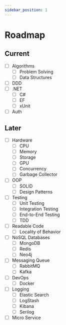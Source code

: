 ```yaml
---
sidebar_position: 1
---
```


# Roadmap

## Current

- [ ] Algorithms
  - [ ] Problem Solving
  - [ ] Data Structures
- [ ] DDD
- [ ] .NET
  - [ ] C#
  - [ ] EF
  - [ ] xUnit
- [ ] Auth

## Later

- [ ] Hardware
  - [ ] CPU
  - [ ] Memory
  - [ ] Storage
  - [ ] GPU
  - [ ] Concurrency
  - [ ] Garbage Collector
- [ ] OOP
  - [ ] SOLID
  - [ ] Design Patterns
- [ ] Testing
  - [ ] Unit Testing
  - [ ] Integration Testing
  - [ ] End-to-End Testing
  - [ ] TDD
- [ ] Readable Code
  - [ ] Locality of Behavior
- [ ] NoSQL Databases
  - [ ] MongoDB
  - [ ] Redis
  - [ ] Neo4j
- [ ] Messaging Queue
  - [ ] RabbitMQ
  - [ ] Kafka
- [ ] DevOps
  - [ ] Docker
- [ ] Logging
  - [ ] Elastic Search
  - [ ] LogStash
  - [ ] Kibana
  - [ ] Serilog
- [ ] Micro Service
